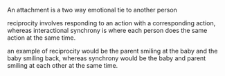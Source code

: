 An attachment is a two way emotional tie to another person

 reciprocity involves responding to an action with a corresponding action, whereas interactional synchrony is where each person does the same action at the same time.

an example of reciprocity would be the parent smiling at the baby and the baby smiling back, whereas synchrony would be the baby and parent smiling at each other at the same time.